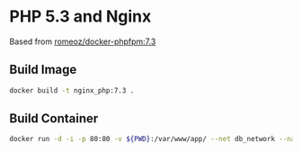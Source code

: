 # PHP 5.3 and Nginx
Based from [romeoz/docker-phpfpm:7.3](https://github.com/romeOz/docker-nginx-php/tree/master/7.3)

## Build Image

```bash
docker build -t nginx_php:7.3 .
```

## Build Container

```bash
docker run -d -i -p 80:80 -v ${PWD}:/var/www/app/ --net db_network --name http_php73 nginx_php:7.3
```